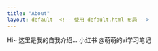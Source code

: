 ```yaml
---
title: "About"
layout: default  <!-- 使用 default.html 布局 -->
---
```

Hi~ 这里是我的自我介绍... 小红书 @萌萌的ai学习笔记




